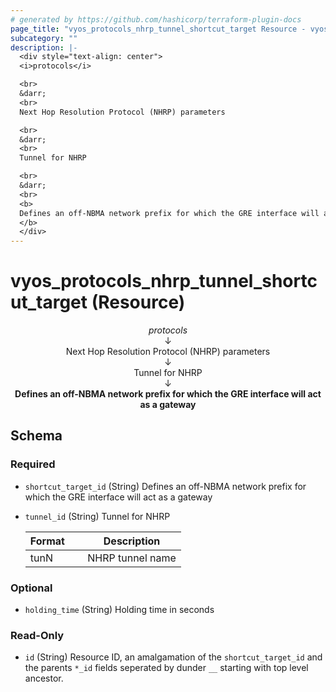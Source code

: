 ```yaml
---
# generated by https://github.com/hashicorp/terraform-plugin-docs
page_title: "vyos_protocols_nhrp_tunnel_shortcut_target Resource - vyos"
subcategory: ""
description: |-
  <div style="text-align: center">
  <i>protocols</i>

  <br>
  &darr;
  <br>
  Next Hop Resolution Protocol (NHRP) parameters

  <br>
  &darr;
  <br>
  Tunnel for NHRP

  <br>
  &darr;
  <br>
  <b>
  Defines an off-NBMA network prefix for which the GRE interface will act as a gateway
  </b>
  </div>
---
```


# vyos_protocols_nhrp_tunnel_shortcut_target (Resource)

<div style="text-align: center">
<i>protocols</i>

<br>
&darr;
<br>
Next Hop Resolution Protocol (NHRP) parameters

<br>
&darr;
<br>
Tunnel for NHRP

<br>
&darr;
<br>
<b>
Defines an off-NBMA network prefix for which the GRE interface will act as a gateway
</b>
</div>



<!-- schema generated by tfplugindocs -->
## Schema

### Required

- `shortcut_target_id` (String) Defines an off-NBMA network prefix for which the GRE interface will act as a gateway
- `tunnel_id` (String) Tunnel for NHRP

    |  Format &emsp; | Description  |
    |----------|---------------|
    |  tunN  &emsp; |  NHRP tunnel name  |

### Optional

- `holding_time` (String) Holding time in seconds

### Read-Only

- `id` (String) Resource ID, an amalgamation of the `shortcut_target_id` and the parents `*_id` fields seperated by dunder `__` starting with top level ancestor.
